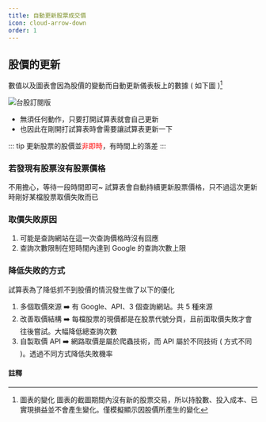 ```yaml
---
title: 自動更新股票成交價
icon: cloud-arrow-down
order: 1
---
```


## 股價的更新

數值以及圖表會因為股價的變動而自動更新儀表板上的數據 ( 如下圖 )[^first]

![ _台股訂閱版_ ](/images/台股訂閱版/儀表板.gif)

- 無須任何動作，只要打開試算表就會自己更新
- 也因此在剛開打試算表時會需要讓試算表更新一下

::: tip 更新股票的股價並<font color="red">非即時</font>，有時間上的落差
:::

### 若發現有股票沒有股票價格

不用擔心，等待一段時間即可~
試算表會自動持續更新股票價格，只不過這次更新時剛好某檔股票取價失敗而已

### 取價失敗原因

1. 可能是查詢網站在這一次查詢價格時沒有回應
2. 查詢次數限制在短時間內達到 Google 的查詢次數上限

### 降低失敗的方式

試算表為了降低抓不到股價的情況發生做了以下的優化

1. 多個取價來源 :arrow_right: 有 Google、API、3 個查詢網站。共 5 種來源
2. 改善取價結構 :arrow_right: 每檔股票的現價都是在股票代號分頁，且前面取價失敗才會往後嘗試。大幅降低總查詢次數
3. 自製取價 API :arrow_right: 網路取價是屬於爬蟲技術，而 API 屬於不同技術 ( 方式不同 )。透過不同方式降低失敗機率

#### 註釋

[^first]: 圖表的變化
圖表的截圖期間內沒有新的股票交易，所以持股數、投入成本、已實現損益並不會產生變化。僅模擬顯示因股價所產生的變化
